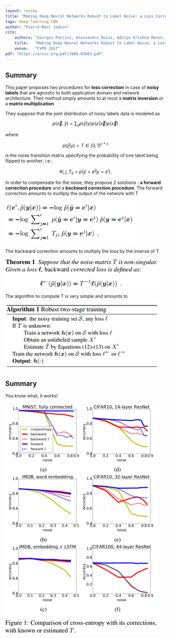 ```yaml
---
layout: review
title: "Making Deep Neural Networks Robust to Label Noise: a Loss Correction Approach"
tags: deep-learning CNN
author: "Pierre-Marc Jodoin"
cite:
    authors: "Giorgio Patrini, Alessandro Rozza, Aditya Krishna Menon, Richard Nock, Lizhen Qu"
    title:   "Making Deep Neural Networks Robust to Label Noise: a Loss Correction Approach"
    venue:   "CVPR 2017"
pdf: "https://arxiv.org/pdf/1609.03683.pdf"
---
```


## Summary

This paper proposes two procedures for **loss correction** in case of **noisy labels** that are agnostic to both application domain and network architecture.   Their method simply amounts to at most a **matrix inversion** or a **matrix multiplication**

They suppose that the joint distribution of noisy labels data is modeled as 

$$ p(\vec x,\hat y) = \sum_y p(\hat y|y) p(y|\vec x)p(\vec x) $$

where 

$$ p(\hat y|y) = T \in [0, 1]^{c*c} $$ 

is the noise transition matrix specifying the probability of one label being flipped to another, i.e.:

$$ \forall i, j,  T_{ij} = p(\hat y = e^j |y = e^i). $$

In order to compensate for the noise, they propose 2 solutions : **a forward correction procedure** and a **backward correction procedure**.  The forward correction amounts to multiply the output of the network with T

![](/article/images/noisyLabels/sc02.png)

The backward correction amounts to multiply the loss by the inverse of T 

![](/article/images/noisyLabels/sc01.png)


The algorithm to compute T is very simple and amounts to 

![](/article/images/noisyLabels/sc03.png)


## Summary

You know what, it works!

![](/article/images/noisyLabels/sc04.png)

